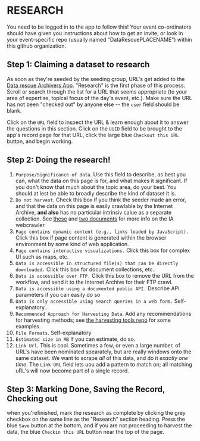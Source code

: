 # RESEARCH

You need to be logged in to the app to follow this! Your event co-ordinators should have given you instructions about how to get an invite; or look in your event-specific repo (usually named "DataRescuePLACENAME") within this github organization.

## Step 1: Claiming a dataset to research

As soon as they're seeded by the seeding group, URL's get added to the [Data rescue Archivers App](https://www.archivers.space). "Research" is the first phase of this process. Scroll or search through the list for a URL that seems appropriate (to your area of expertise, topical focus of the day's event, etc.). Make sure the URL has not been "checked out" by anyone else -- the `user` field should be blank.

Click on the `URL` field to inspect the URL & learn enough about it to answer the questions in this section. Click on the `UUID` field to be brought to the app's record page for that URL, click the large blue `Checkout this URL` button, and begin working.

## Step 2: Doing the research!

1. `Purpose/Significance of data`. Use this field to describe, as best you can, what the data on this page is for, and what makes it significant. If you don't know that much about the topic area, do your best. You should at lest be able to broadly describe the kind of dataset it is. 
1. `Do not harvest`. Check this box if you think the seeder made an error, and that the data on this page is easily crawlable by the Internet Archive, **and also** has no particular intrinsiv calue as a separate collection. See [these](https://docs.google.com/document/d/1PeWefW2toThs-Pbw0CMv2us7wxQI0gRrP1LGuwMp_UQ/edit)
and
[two documents](https://docs.google.com/document/d/1qpuNCmBmu4KcsS_hE2srewcCiP4f9P5cCyDfHmsSAVU/edit) for more info on the IA webcrawler. 
1. `Page contains dynamic content (e.g., links loaded by JavaScript).` Click this box if page content is generated within the browser environment by some kind of web application.  
1. `Page contains interactive visualizations.` Click this box for complex UI such as maps, etc.
1. `Data is accessible in structured file(s) that can be directly downloaded.` Click this box for document collections, etc.
1. `Data is accessible over FTP.` Click this box to remove the URL from the workflow, and send it to the Internet Archive for their FTP crawl.
1. `Data is accessible using a documented public API.` Describe API parameters if you can easily do so
1. `Data is only accessible using search queries in a web form.` Self-explanatory...
1. `Recommended Approach for Harvesting Data`. Add any recommendations for harvesting methods; see [the harvesting tools repo](https://github.com/edgi-govdata-archiving/harvesting-tools/) for some examples. 
1. `File Formats`. Self-explanatory
1. `Estimated size in MB` If you can estimate, do so.
1. `Link Url`. This is cool. Sometimes a few, or even a large number, of URL's have been nominated spearately, but are really windows onto the same dataset. We want to scrape *all* of this data, and do it *exactly one time*. The `Link URL` field lets uou add a pattern to match on; all matching uRL's will now become part of a single record.

## Step 3: Marking Done, Saving the Record, Checking out

when you'refinished, mark the research as complete by clicking the grey checkbox on the same line as the "Research" section heading. Press the blue `Save` button at the bottom, and if you are not proceeding to harvest the data, the blue `Checkin this URL` button near the top of the page.
